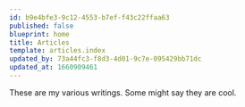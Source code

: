 ```yaml
---
id: b9e4bfe3-9c12-4553-b7ef-f43c22ffaa63
published: false
blueprint: home
title: Articles
template: articles.index
updated_by: 73a44fc3-f8d3-4d01-9c7e-095429bb71dc
updated_at: 1660909461
---
```

These are my various writings. Some might say they are cool.